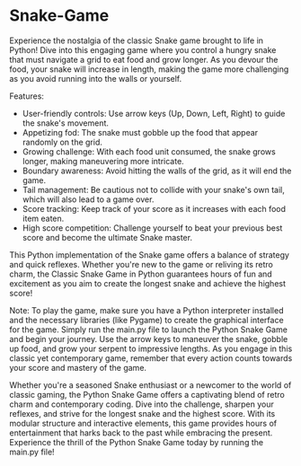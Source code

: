 # Snake-Game
Experience the nostalgia of the classic Snake game brought to life in Python! Dive into this engaging game where you control a hungry snake that must navigate a grid to eat food and grow longer. As you devour the food, your snake will increase in length, making the game more challenging as you avoid running into the walls or yourself.

Features:
- User-friendly controls: Use arrow keys (Up, Down, Left, Right) to guide the snake's movement.
- Appetizing fod: The snake must gobble up the food that appear randomly on the grid.
- Growing challenge: With each food unit consumed, the snake grows longer, making maneuvering more intricate.
- Boundary awareness: Avoid hitting the walls of the grid, as it will end the game.
- Tail management: Be cautious not to collide with your snake's own tail, which will also lead to a game over.
- Score tracking: Keep track of your score as it increases with each food item eaten.
- High score competition: Challenge yourself to beat your previous best score and become the ultimate Snake master.

This Python implementation of the Snake game offers a balance of strategy and quick reflexes. Whether you're new to the game or reliving its retro charm, the Classic Snake Game in Python guarantees hours of fun and excitement as you aim to create the longest snake and achieve the highest score!

Note: To play the game, make sure you have a Python interpreter installed and the necessary libraries (like Pygame) to create the graphical interface for the game. Simply run the main.py file to launch the Python Snake Game and begin your journey. Use the arrow keys to maneuver the snake, gobble up food, and grow your serpent to impressive lengths. As you engage in this classic yet contemporary game, remember that every action counts towards your score and mastery of the game.

Whether you're a seasoned Snake enthusiast or a newcomer to the world of classic gaming, the Python Snake Game offers a captivating blend of retro charm and contemporary coding. Dive into the challenge, sharpen your reflexes, and strive for the longest snake and the highest score. With its modular structure and interactive elements, this game provides hours of entertainment that harks back to the past while embracing the present. Experience the thrill of the Python Snake Game today by running the main.py file!
